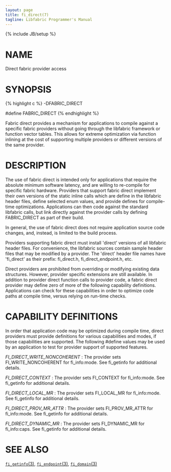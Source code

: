 ```yaml
---
layout: page
title: fi_direct(7)
tagline: Libfabric Programmer's Manual
---
```

{% include JB/setup %}

# NAME

Direct fabric provider access

# SYNOPSIS

{% highlight c %}
-DFABRIC_DIRECT

#define FABRIC_DIRECT
{% endhighlight %}

Fabric direct provides a mechanism for applications to compile against
a specific fabric providers without going through the libfabric
framework or function vector tables.  This allows for extreme
optimization via function inlining at the cost of supporting multiple
providers or different versions of the same provider.

# DESCRIPTION

The use of fabric direct is intended only for applications that
require the absolute minimum software latency, and are willing to
re-compile for specific fabric hardware.  Providers that support
fabric direct implement their own versions of the static inline calls
which are define in the libfabric header files, define selected enum
values, and provide defines for compile-time optimizations.
Applications can then code against the standard libfabric calls, but
link directly against the provider calls by defining FABRIC_DIRECT as
part of their build.

In general, the use of fabric direct does not require application
source code changes, and, instead, is limited to the build process.

Providers supporting fabric direct must install 'direct' versions of
all libfabric header files.  For convenience, the libfabric sources
contain sample header files that may be modified by a provider.  The
'direct' header file names have 'fi_direct' as their prefix:
fi_direct.h, fi_direct_endpoint.h, etc.

Direct providers are prohibited from overriding or modifying existing
data structures.  However, provider specific extensions are still
available.  In addition to provider direct function calls to provider
code, a fabric direct provider may define zero of more of the
following capability definitions.  Applications can check for these
capabilities in order to optimize code paths at compile time, versus
relying on run-time checks.

# CAPABILITY DEFINITIONS

In order that application code may be optimized during compile time,
direct providers must provide definitions for various capabilities and
modes, if those capabilities are supported.  The following #define
values may be used by an application to test for provider support of
supported features.

*FI_DIRECT_WRITE_NONCOHERENT*
: The provider sets FI_WRITE_NONCOHERENT for fi_info:mode.  See fi_getinfo
  for additional details.

*FI_DIRECT_CONTEXT*
: The provider sets FI_CONTEXT for fi_info:mode.  See fi_getinfo
  for additional details.

*FI_DIRECT_LOCAL_MR*
: The provider sets FI_LOCAL_MR for fi_info:mode.  See fi_getinfo
  for additional details.

*FI_DIRECT_PROV_MR_ATTR*
: The provider sets FI_PROV_MR_ATTR for fi_info:mode.  See fi_getinfo
  for additional details.

*FI_DIRECT_DYNAMIC_MR*
: The provider sets FI_DYNAMIC_MR for fi_info:caps.  See fi_getinfo
  for additional details.

# SEE ALSO

[`fi_getinfo`(3)](fi_getinfo.3.html),
[`fi_endpoint`(3)](fi_endpoint.3.html),
[`fi_domain`(3)](fi_domain.3.html)
